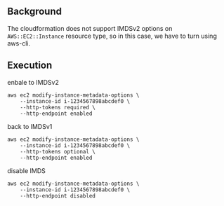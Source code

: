 
## Background

The cloudformation does not support IMDSv2 options on `AWS::EC2::Instance`
resource type, so in this case, we have to turn using aws-cli.

## Execution

enbale to IMDSv2
```
aws ec2 modify-instance-metadata-options \
    --instance-id i-1234567898abcdef0 \
    --http-tokens required \
    --http-endpoint enabled
```

back to IMDSv1
```
aws ec2 modify-instance-metadata-options \
    --instance-id i-1234567898abcdef0 \
    --http-tokens optional \
    --http-endpoint enabled
```

disable IMDS
```
aws ec2 modify-instance-metadata-options \
    --instance-id i-1234567898abcdef0 \
    --http-endpoint disabled
```